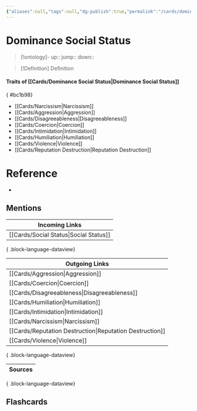 ```yaml
---
{"aliases":null,"tags":null,"dg-publish":true,"permalink":"/cards/dominance-social-status/","dgPassFrontmatter":true}
---
```


# Dominance Social Status

> [!ontology]-
> up:: 
> jump:: 
> down:: 

> [!Definition] Definition

#### Traits of [[Cards/Dominance Social Status\|Dominance Social Status]]
{ #bc1b98}

- [[Cards/Narcissism\|Narcissism]] 
- [[Cards/Aggression\|Aggression]]
- [[Cards/Disagreeableness\|Disagreeableness]]
- [[Cards/Coercion\|Coercion]]
- [[Cards/Intimidation\|Intimidation]]
- [[Cards/Humiliation\|Humiliation]]
- [[Cards/Violence\|Violence]]
- [[Cards/Reputation Destruction\|Reputation Destruction]]

# Reference

- 

## Mentions

| Incoming Links                            |
| ----------------------------------------- |
| [[Cards/Social Status\|Social Status]] |

{ .block-language-dataview}

| Outgoing Links                                              |
| ----------------------------------------------------------- |
| [[Cards/Aggression\|Aggression]]                         |
| [[Cards/Coercion\|Coercion]]                             |
| [[Cards/Disagreeableness\|Disagreeableness]]             |
| [[Cards/Humiliation\|Humiliation]]                       |
| [[Cards/Intimidation\|Intimidation]]                     |
| [[Cards/Narcissism\|Narcissism]]                         |
| [[Cards/Reputation Destruction\|Reputation Destruction]] |
| [[Cards/Violence\|Violence]]                             |

{ .block-language-dataview}

| Sources |
| ------- |

{ .block-language-dataview}

## Flashcards